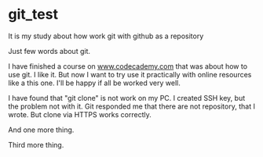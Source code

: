 # git_test
It is my study about how work git with github as a repository

Just few words about git.

I have finished a course on www.codecademy.com that was about how to use git. I like it. 
But now I want to try use it practically with online resources like a this one. 
I'll be happy if all be worked very well.

I have found that "git clone" is not work on my PC. 
I created SSH key, but the problem not with it. Git responded me that there are not repository, that I wrote.
But clone via HTTPS works correctly.

And one more thing.

Third more thing.
